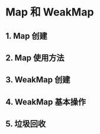 # Map 和 WeakMap

## 1. Map 创建



## 2. Map 使用方法



## 3. WeakMap 创建



## 4. WeakMap 基本操作



## 5. 垃圾回收
